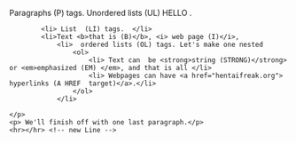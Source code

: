 <html>
    <p>Paragraphs  (P) tags. Unordered lists  (UL) HELLO .
        
            <li> List  (LI) tags.  </li>
            <li>Text <b>that is (B)</b>, <i> web page (I)</i>,  
                <li>  ordered lists (OL) tags. Let's make one nested 
                    <ol>
                        <li> Text can  be <strong>string (STRONG)</strong> or <em>emphasized (EM) </em>, and that is all </li>
                        <li> Webpages can have <a href="hentaifreak.org"> hyperlinks (A HREF  target)</a>.</li>
                    </ol>
                </li> 
     
    </p> 
    <p> We'll finish off with one last paragraph.</p>
    <hr></hr> <!-- new Line -->
</html>

